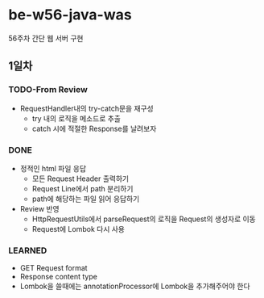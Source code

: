 # be-w56-java-was
56주차 간단 웹 서버 구현

## 1일차
### TODO-From Review
* RequestHandler내의 try-catch문을 재구성
    * try 내의 로직을 메소드로 추출
    * catch 시에 적절한 Response를 날려보자
### DONE
* 정적인 html 파일 응답
    * 모든 Request Header 출력하기
    * Request Line에서 path 분리하기
    * path에 해당하는 파일 읽어 응답하기
* Review 반영
  * HttpRequestUtils에서 parseRequest의 로직을 Request의 생성자로 이동
  * Request에 Lombok 다시 사용
### LEARNED
* GET Request format
* Response content type
* Lombok을 쓸때에는 annotationProcessor에 Lombok을 추가해주어야 한다
